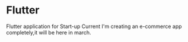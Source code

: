 # Flutter
Flutter application for Start-up 
Current I'm creating an e-commerce app completely,it will be here in march.
